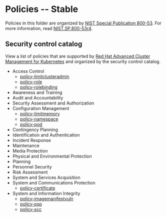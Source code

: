 # Policies -- Stable
Policies in this folder are organized by [NIST Special Publication 800-53](https://nvd.nist.gov/800-53). For more information, read [NIST.SP.800-53r4](https://nvlpubs.nist.gov/nistpubs/SpecialPublications/NIST.SP.800-53r4.pdf).

## Security control catalog
View a list of policies that are supported by [Red Hat Advanced Cluster Management for Kubernetes](https://www.redhat.com/en/technologies/management/advanced-cluster-management) and organized by the security control catalog.

* Access Control
  * [policy-limitclusteradmin](./AC-Access-Control/policy-limitclusteradmin.yaml)
  * [policy-role](./AC-Access-Control/policy-role.yaml)
  * [policy-rolebinding](./AC-Access-Control/policy-rolebinding.yaml)
* Awareness and Training
* Audit and Accountability
* Security Assessment and Authorization
* Configuration Management
  * [policy-limitmemory](./CM-Configuration-Management/policy-limitmemory.yaml)
  * [policy-namespace](./CM-Configuration-Management/policy-namespace.yaml)
  * [policy-pod](./CM-Configuration-Management/policy-pod.yaml)
* Contingency Planning
* Identification and Authentication
* Incident Response
* Maintenance
* Media Protection
* Physical and Environmental Protection
* Planning
* Personnel Security
* Risk Assessment
* System and Services Acquisition
* System and Communications Protection
  * [policy-certificate](./SC-System-and-Communications-Protection/policy-certificate.yaml)
* System and Information Integrity
  * [policy-imagemanifestvuln](./SI-System-and-Information-Integrity/policy-imagemanifestvuln.yaml)
  * [policy-psp](./SI-System-and-Information-Integrity/policy-psp.yaml)
  * [policy-scc](./SI-System-and-Information-Integrity/policy-scc.yaml)

